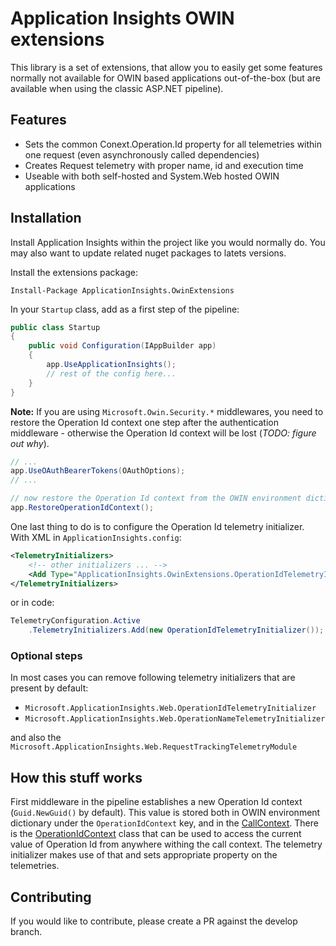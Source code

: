 # Application Insights OWIN extensions

This library is a set of extensions, that allow you to easily get some features normally not available for OWIN based applications out-of-the-box (but are available when using the classic ASP.NET pipeline).

## Features

* Sets the common Conext.Operation.Id property for all telemetries within one request (even asynchronously called dependencies)
* Creates Request telemetry with proper name, id and execution time
* Useable with both self-hosted and System.Web hosted OWIN applications

## Installation

Install Application Insights within the project like you would normally do. You may also want to update related nuget packages to latets versions.

Install the extensions package:

```posh
Install-Package ApplicationInsights.OwinExtensions
```

In your `Startup` class, add as a first step of the pipeline:

```csharp
public class Startup
{
	public void Configuration(IAppBuilder app)
	{
		app.UseApplicationInsights();
		// rest of the config here...
	}
}
```

**Note:** If you are using `Microsoft.Owin.Security.*` middlewares, you need to restore the Operation Id context one step after the authentication middleware - otherwise the Operation Id context will be lost (*TODO: figure out why*).

```csharp
// ...
app.UseOAuthBearerTokens(OAuthOptions);
// ...

// now restore the Operation Id context from the OWIN environment dictionary
app.RestoreOperationIdContext();
```

One last thing to do is to configure the Operation Id telemetry initializer. With XML in `ApplicationInsights.config`:

```xml
<TelemetryInitializers>
	<!-- other initializers ... -->
	<Add Type="ApplicationInsights.OwinExtensions.OperationIdTelemetryInitializer, ApplicationInsights.OwinExtensions"/>
</TelemetryInitializers>
```

or in code:

```csharp
TelemetryConfiguration.Active
	.TelemetryInitializers.Add(new OperationIdTelemetryInitializer());
```

### Optional steps

In most cases you can remove following telemetry initializers that are present by default:
* `Microsoft.ApplicationInsights.Web.OperationIdTelemetryInitializer`
* `Microsoft.ApplicationInsights.Web.OperationNameTelemetryInitializer`

and also the `Microsoft.ApplicationInsights.Web.RequestTrackingTelemetryModule`

## How this stuff works

First middleware in the pipeline establishes a new Operation Id context (`Guid.NewGuid()` by default). This value is stored both in OWIN environment dictionary under the `OperationIdContext` key, and in the [CallContext](https://msdn.microsoft.com/en-US/library/system.runtime.remoting.messaging.callcontext). There is the [OperationIdContext](src\ApplicationInsights.OwinExtensions\OperationIdContext.cs) class that can be used to access the current value of Operation Id from anywhere withing the call context. The telemetry initializer makes use of that and sets appropriate property on the telemetries.

## Contributing

If you would like to contribute, please create a PR against the develop branch.